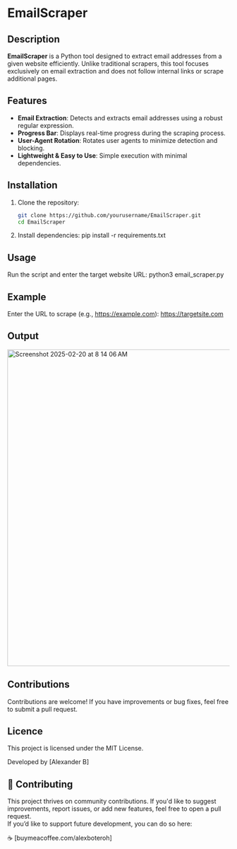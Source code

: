 # EmailScraper

## Description
**EmailScraper** is a Python tool designed to extract email addresses from a given website efficiently. Unlike traditional scrapers, this tool focuses exclusively on email extraction and does not follow internal links or scrape additional pages.

## Features
- **Email Extraction**: Detects and extracts email addresses using a robust regular expression.
- **Progress Bar**: Displays real-time progress during the scraping process.
- **User-Agent Rotation**: Rotates user agents to minimize detection and blocking.
- **Lightweight & Easy to Use**: Simple execution with minimal dependencies.

## Installation
1. Clone the repository:
   ```bash
   git clone https://github.com/yourusername/EmailScraper.git
   cd EmailScraper
   
2. Install dependencies:
   pip install -r requirements.txt

## Usage
Run the script and enter the target website URL: 
python3 email_scraper.py

## Example
Enter the URL to scrape (e.g., https://example.com): https://targetsite.com

## Output
<img width="716" alt="Screenshot 2025-02-20 at 8 14 06 AM" src="https://github.com/user-attachments/assets/837d6bcc-461f-48e7-89d9-da8b163075d5" />

## Contributions
Contributions are welcome! If you have improvements or bug fixes, feel free to submit a pull request.

## Licence
This project is licensed under the MIT License.

Developed by [Alexander B]

## 🤝 Contributing
This project thrives on community contributions. If you'd like to suggest improvements, report issues, or add new features, feel free to open a pull request.  
If you’d like to support future development, you can do so here: 

☕ [buymeacoffee.com/alexboteroh]


